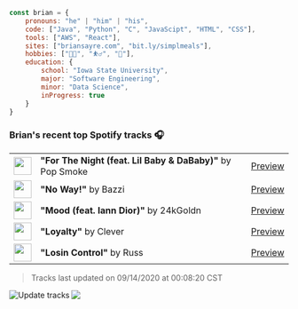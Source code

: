 ```javascript
const brian = {
    pronouns: "he" | "him" | "his",
    code: ["Java", "Python", "C", "JavaScipt", "HTML", "CSS"],
    tools: ["AWS", "React"],
    sites: ["briansayre.com", "bit.ly/simplmeals"],
    hobbies: ["👨‍💻", "⛹️‍♂️", "🍳"],
    education: {
        school: "Iowa State University",
        major: "Software Engineering",
        minor: "Data Science",
        inProgress: true
    }
}
```

### Brian's recent top Spotify tracks 🎧
<table>
<!-- top_tracks starts -->
    <tr>
        <td> <img height="32px" src="https://i.scdn.co/image/ab67616d0000485177ada0863603903f57b34369"> </td>
        <td> <b>"For The Night (feat. Lil Baby & DaBaby)"</b> by Pop Smoke</td>
        <td> <a href="https://p.scdn.co/mp3-preview/e8fac9f119882713d6ffb6418be7c97e12b05197?cid=856b16ed1b17433b9b4ee14b5a0c5a87" target="_blank" > Preview </a> </td>
    </tr>
    <tr>
        <td> <img height="32px" src="https://i.scdn.co/image/ab67616d000048513a376bd9b9b1f4b2686807db"> </td>
        <td> <b>"No Way!"</b> by Bazzi</td>
        <td> <a href="https://p.scdn.co/mp3-preview/c90e7fbd5867542de087dd5965090cdbc74c63cf?cid=856b16ed1b17433b9b4ee14b5a0c5a87" target="_blank" > Preview </a> </td>
    </tr>
    <tr>
        <td> <img height="32px" src="https://i.scdn.co/image/ab67616d00004851ff8c985ecb3b7c5f847be357"> </td>
        <td> <b>"Mood (feat. Iann Dior)"</b> by 24kGoldn</td>
        <td> <a href="https://p.scdn.co/mp3-preview/45cb08fdb67744ab7f1f172bb750e9c10415c37a?cid=856b16ed1b17433b9b4ee14b5a0c5a87" target="_blank" > Preview </a> </td>
    </tr>
    <tr>
        <td> <img height="32px" src="https://i.scdn.co/image/ab67616d000048517c25d45fb7f6e8b239f47ab1"> </td>
        <td> <b>"Loyalty"</b> by Clever</td>
        <td> <a href="https://p.scdn.co/mp3-preview/db39a27ef24d92f9645f977700fdc6267d28977e?cid=856b16ed1b17433b9b4ee14b5a0c5a87" target="_blank" > Preview </a> </td>
    </tr>
    <tr>
        <td> <img height="32px" src="https://i.scdn.co/image/ab67616d00004851cb045e684adce8d49ada4045"> </td>
        <td> <b>"Losin Control"</b> by Russ</td>
        <td> <a href="https://p.scdn.co/mp3-preview/b6912a2077507660710d39ae6ba5c085891dc226?cid=856b16ed1b17433b9b4ee14b5a0c5a87" target="_blank" > Preview </a> </td>
    </tr>
<!-- top_tracks ends -->
</table>

<!-- last_updated starts -->
> Tracks last updated on 09/14/2020 at 00:08:20 CST
<!-- last_updated ends -->

<a href="https://github.com/briansayre/briansayre/actions?query=workflow%3A%22Update+Spotify+tracks%22"><img src="https://github.com/briansayre/briansayre/workflows/Update%20Spotify%20tracks/badge.svg" align="left" alt="Update tracks"></a>

![](https://visitor-badge.glitch.me/badge?page_id=briansayre.briansayre)
